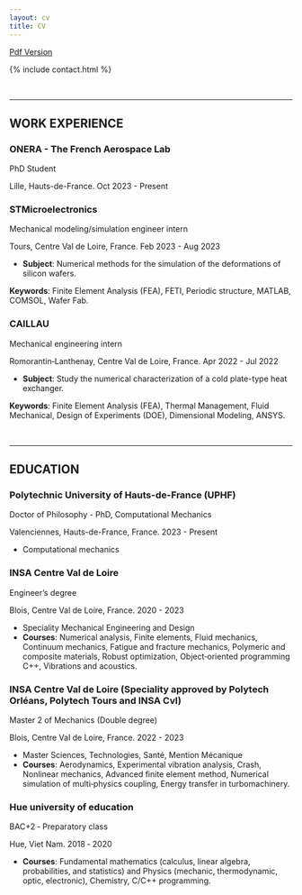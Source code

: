 ```yaml
---
layout: cv
title: CV
---
```

[Pdf Version](https://NguyenPhucVietKhoa.github.io/CV_English.pdf)

{% include contact.html %}

&nbsp;

***

## WORK EXPERIENCE

### **ONERA - The French Aerospace Lab**

PhD Student

Lille, Hauts-de-France. Oct 2023 - Present

### **STMicroelectronics**

Mechanical modeling/simulation engineer intern

Tours, Centre Val de Loire, France. Feb 2023 - Aug 2023

* **Subject**: Numerical methods for the simulation of the deformations of silicon wafers.

**Keywords**: Finite Element Analysis (FEA), FETI, Periodic structure, MATLAB, COMSOL, Wafer Fab.

### **CAILLAU**

Mechanical engineering intern

Romorantin‑Lanthenay, Centre Val de Loire, France. Apr 2022 - Jul 2022

* **Subject**: Study the numerical characterization of a cold plate-type heat exchanger.

**Keywords**: Finite Element Analysis (FEA), Thermal Management, Fluid Mechanical, Design of Experiments (DOE), Dimensional Modeling, ANSYS.

&nbsp;

***

## EDUCATION

### **Polytechnic University of Hauts-de-France (UPHF)**

Doctor of Philosophy - PhD, Computational Mechanics

Valenciennes, Hauts-de-France, France. 2023 - Present

* Computational mechanics

### **INSA Centre Val de Loire**

Engineer’s degree

Blois, Centre Val de Loire, France. 2020 - 2023

* Speciality Mechanical Engineering and Design
* **Courses**: Numerical analysis, Finite elements, Fluid mechanics, Continuum mechanics, Fatigue and fracture mechanics, Polymeric and composite materials, Robust optimization, Object‑oriented programming C++, Vibrations and acoustics.

### **INSA Centre Val de Loire (Speciality approved by Polytech Orléans, Polytech Tours and INSA Cvl)**

Master 2 of Mechanics (Double degree)

Blois, Centre Val de Loire, France. 2022 - 2023

* Master Sciences, Technologies, Santé, Mention Mécanique
* **Courses**: Aerodynamics, Experimental vibration analysis, Crash, Nonlinear mechanics, Advanced finite element method, Numerical simulation of multi‑physics coupling, Energy transfer in turbomachinery.

### **Hue university of education**

BAC+2 ‑ Preparatory class

Hue, Viet Nam. 2018 ‑ 2020

* **Courses**: Fundamental mathematics (calculus, linear algebra, probabilities, and statistics) and Physics (mechanic, thermodynamic, optic, electronic), Chemistry, C/C++ programming.
